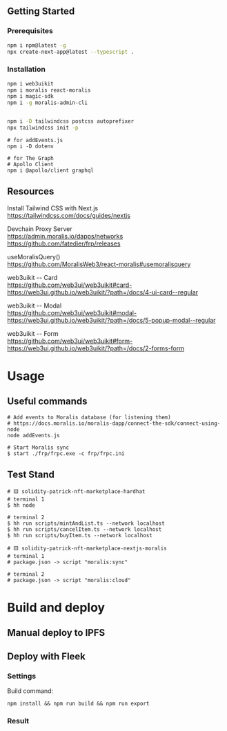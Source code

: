 ## Getting Started

### Prerequisites

```bash
npm i npm@latest -g
npx create-next-app@latest --typescript .
```

### Installation

```bash
npm i web3uikit 
npm i moralis react-moralis
npm i magic-sdk
npm i -g moralis-admin-cli


npm i -D tailwindcss postcss autoprefixer
npx tailwindcss init -p
```

```shell
# for addEvents.js
npm i -D dotenv
```

```shell
# for The Graph
# Apollo Client
npm i @apollo/client graphql
```
## Resources   
Install Tailwind CSS with Next.js   
https://tailwindcss.com/docs/guides/nextjs

Devchain Proxy Server   
https://admin.moralis.io/dapps/networks   
https://github.com/fatedier/frp/releases   

useMoralisQuery()   
https://github.com/MoralisWeb3/react-moralis#usemoralisquery

web3uikit -- Card   
https://github.com/web3ui/web3uikit#card-   
https://web3ui.github.io/web3uikit/?path=/docs/4-ui-card--regular

web3uikit -- Modal  
https://github.com/web3ui/web3uikit#modal-   
https://web3ui.github.io/web3uikit/?path=/docs/5-popup-modal--regular

web3uikit -- Form   
https://github.com/web3ui/web3uikit#form-   
https://web3ui.github.io/web3uikit/?path=/docs/2-forms-form   





# Usage

## Useful commands

```shell
# Add events to Moralis database (for listening them)
# https://docs.moralis.io/moralis-dapp/connect-the-sdk/connect-using-node
node addEvents.js
```

```shell
# Start Moralis sync
$ start ./frp/frpc.exe -c frp/frpc.ini
```

## Test Stand

```shell
# 🟨 solidity-patrick-nft-marketplace-hardhat
# terminal 1
$ hh node

# terminal 2
$ hh run scripts/mintAndList.ts --network localhost
$ hh run scripts/cancelItem.ts --network localhost
$ hh run scripts/buyItem.ts --network localhost

# 🟨 solidity-patrick-nft-marketplace-nextjs-moralis
# terminal 1
# package.json -> script "moralis:sync"

# terminal 2
# package.json -> script "moralis:cloud"
```

# Build and deploy

## Manual deploy to IPFS

## Deploy with Fleek

### Settings

Build command:
```shell
npm install && npm run build && npm run export
```

### Result
